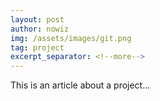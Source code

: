 ```yaml
---
layout: post
author: nowiz
img: /assets/images/git.png
tag: project
excerpt_separator: <!--more-->
---
```


This is an article about a project...

<!--more-->
